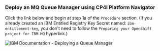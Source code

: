 ### Deploy an MQ Queue Manager using CP4I Platform Navigator

Click the link below and begin at step 1a of the ``Procedure`` section. (If you already created an IBM Entitled Registry Key Secret named: ``ibm-entitlement-key``, you don't need to follow the ``Preparing your OpenShift project for IBM MQ`` hyperlink.)

![IBM Documentation - Deploying a Queue Manager](https://www.ibm.com/docs/en/ibm-mq/9.2?topic=dqmorhocpc-deploying-queue-manager-using-cloud-pak-integration-platform-navigator)
